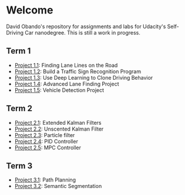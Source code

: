 # Welcome
David Obando's repository for assignments and labs for Udacity's Self-Driving Car nanodegree. This is still a work in progress.

## Term 1
  - [Project 1.1](./Term1/Project1/): Finding Lane Lines on the Road
  - [Project 1.2](./Term1/Project2/): Build a Traffic Sign Recognition Program
  - [Project 1.3](./Term1/Project3/): Use Deep Learning to Clone Driving Behavior
  - [Project 1.4](./Term1/Project4/): Advanced Lane Finding Project
  - [Project 1.5](./Term1/Project5/): Vehicle Detection Project

## Term 2
  - [Project 2.1](./Term2/Project1/): Extended Kalman Filters
  - [Project 2.2](./Term2/Project2/): Unscented Kalman Filter
  - [Project 2.3](./Term2/Project3/): Particle filter
  - [Project 2.4](./Term2/Project4/): PID Controller
  - [Project 2.5](./Term2/Project5/): MPC Controller

## Term 3
  - [Project 3.1](./Term3/Project1/): Path Planning
  - [Project 3.2](./Term3/Project2/): Semantic Segmentation

